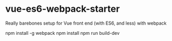 # vue-es6-webpack-starter
Really barebones setup for Vue front end (with ES6, and less) with webpack

npm install -g webpack
npm install
npm run build-dev
